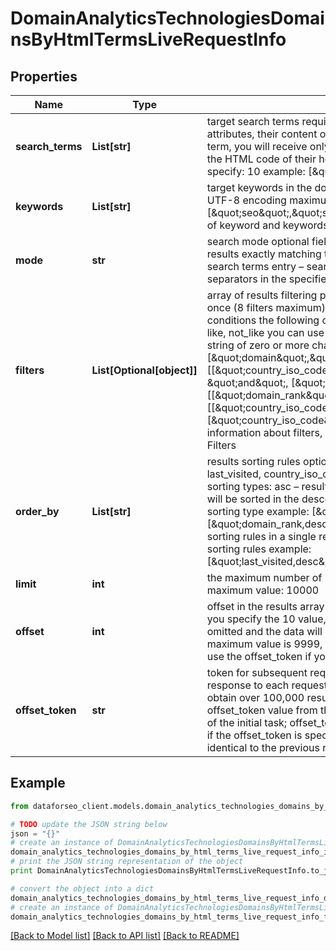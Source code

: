 # DomainAnalyticsTechnologiesDomainsByHtmlTermsLiveRequestInfo


## Properties

Name | Type | Description | Notes
------------ | ------------- | ------------- | -------------
**search_terms** | **List[str]** | target search terms required field specify target HTML elements, tags, attributes, their content or all of the above if you specify more than one search term, you will receive only the domains containing all of the specified terms in the HTML code of their homepage maximum number of search terms you can specify: 10 example: [\&quot;data-attrid\&quot;] | [optional] 
**keywords** | **List[str]** | target keywords in the domain’s title, description or meta keywords optional field UTF-8 encoding maximum number of keywords you can specify: 10 example: [\&quot;seo\&quot;,\&quot;software\&quot;] learn more about rules and limitations of keyword and keywords fields in DataForSEO APIs in this Help Center article | [optional] 
**mode** | **str** | search mode optional field possible search mode types: strict_entry – search for results exactly matching the order, intervals and separators in the specified search terms entry – search for results ignoring the order, intervals and separators in the specified search terms default value: entry | [optional] 
**filters** | **List[Optional[object]]** | array of results filtering parameters optional field you can add several filters at once (8 filters maximum) you should set a logical operator and, or between the conditions the following operators are supported: &lt;, &lt;&#x3D;, &gt;, &gt;&#x3D;, &#x3D;, &lt;&gt;, in, not_in, like, not_like you can use the % operator with like and not_like to match any string of zero or more characters example: [\&quot;domain\&quot;,\&quot;like\&quot;,\&quot;%seo%\&quot;] [[\&quot;country_iso_code\&quot;,\&quot;&#x3D;\&quot;,\&quot;US\&quot;], \&quot;and\&quot;, [\&quot;domain_rank\&quot;,\&quot;&gt;\&quot;,100]] [[\&quot;domain_rank\&quot;,\&quot;&gt;\&quot;,100], \&quot;and\&quot;, [[\&quot;country_iso_code\&quot;,\&quot;&#x3D;\&quot;,\&quot;US\&quot;],\&quot;or\&quot;,[\&quot;country_iso_code\&quot;,\&quot;&#x3D;\&quot;,\&quot;CA\&quot;]]] for more information about filters, please refer to Domain Analytics Technologies API – Filters | [optional] 
**order_by** | **List[str]** | results sorting rules optional field available fields: domain_rank, domain, last_visited, country_iso_code, language_code, content_language_code possible sorting types: asc – results will be sorted in the ascending order desc – results will be sorted in the descending order you should use a comma to set up a sorting type example: [\&quot;last_visited,desc\&quot;] default rule: [\&quot;domain_rank,desc\&quot;] note that you can set no more than three sorting rules in a single request you should use a comma to separate several sorting rules example: [\&quot;last_visited,desc\&quot;,\&quot;domain_rank,desc\&quot;] | [optional] 
**limit** | **int** | the maximum number of returned domains optional field default value: 100 maximum value: 10000 | [optional] 
**offset** | **int** | offset in the results array of returned domains optional field default value: 0 if you specify the 10 value, the first ten domains in the results array will be omitted and the data will be provided for the successive domains; Note: the maximum value is 9999, the sum of limit and offset must not exceed 10000; use the offset_token if you would like to offset more results | [optional] 
**offset_token** | **str** | token for subsequent requests optional field provided in the identical filed of the response to each request; use this parameter to avoid timeouts while trying to obtain over 100,000 results in a single request; by specifying the unique offset_token value from the response array, you will get the subsequent results of the initial task; offset_token values are unique for each subsequent task Note: if the offset_token is specified in the request, all other parameters should be identical to the previous request | [optional] 

## Example

```python
from dataforseo_client.models.domain_analytics_technologies_domains_by_html_terms_live_request_info import DomainAnalyticsTechnologiesDomainsByHtmlTermsLiveRequestInfo

# TODO update the JSON string below
json = "{}"
# create an instance of DomainAnalyticsTechnologiesDomainsByHtmlTermsLiveRequestInfo from a JSON string
domain_analytics_technologies_domains_by_html_terms_live_request_info_instance = DomainAnalyticsTechnologiesDomainsByHtmlTermsLiveRequestInfo.from_json(json)
# print the JSON string representation of the object
print DomainAnalyticsTechnologiesDomainsByHtmlTermsLiveRequestInfo.to_json()

# convert the object into a dict
domain_analytics_technologies_domains_by_html_terms_live_request_info_dict = domain_analytics_technologies_domains_by_html_terms_live_request_info_instance.to_dict()
# create an instance of DomainAnalyticsTechnologiesDomainsByHtmlTermsLiveRequestInfo from a dict
domain_analytics_technologies_domains_by_html_terms_live_request_info_form_dict = domain_analytics_technologies_domains_by_html_terms_live_request_info.from_dict(domain_analytics_technologies_domains_by_html_terms_live_request_info_dict)
```
[[Back to Model list]](../README.md#documentation-for-models) [[Back to API list]](../README.md#documentation-for-api-endpoints) [[Back to README]](../README.md)


